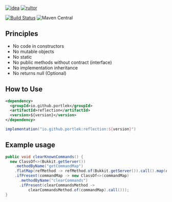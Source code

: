 [![idea](https://www.elegantobjects.org/intellij-idea.svg)](https://www.jetbrains.com/idea/)
[![rultor](https://www.rultor.com/b/yegor256/rultor)](https://www.rultor.com/p/portlek/reflection)

[![Build Status](https://travis-ci.com/portlek/reflection.svg?branch=master)](https://travis-ci.com/portlek/reflection)
![Maven Central](https://img.shields.io/maven-central/v/io.github.portlek/reflection?label=version)

## Principles
- No code in constructors
- No mutable objects
- No static
- No public methods without contract (interface)
- No implementation inheritance
- No returns null (Optional)

## How to Use
```xml
<dependency>
  <groupId>io.github.portlek</groupId>
  <artifactId>reflection</artifactId>
  <version>${version}</version>
</dependency>
```
```gradle
implementation("io.github.portlek:reflection:${version}")
```

## Example usage
```java
public void clearKnownCommands() {
  new ClassOf<>(Bukkit.getServer())
    .methodByName("getCommandMap")
    .flatMap(refMethod -> refMethod.of(Bukkit.getServer()).call().map(o -> o instanceof CommandMap))
    .ifPresent(commandMap -> new ClassOf<>(commandMap)
      .methodByName("clearCommands")
      .ifPresent(clearCommandsMethod ->
          clearCommandsMethod.of(commandMap).call()));
}
```
